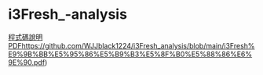 # i3Fresh_-analysis
[程式碼說明PDF](https://github.com/WJJblack1224/i3Fresh_analysis/blob/main/i3Fresh%E9%9B%BB%E5%95%86%E5%B9%B3%E5%8F%B0%E5%88%86%E6%9E%90.pdf)https://github.com/WJJblack1224/i3Fresh_analysis/blob/main/i3Fresh%E9%9B%BB%E5%95%86%E5%B9%B3%E5%8F%B0%E5%88%86%E6%9E%90.pdf)
